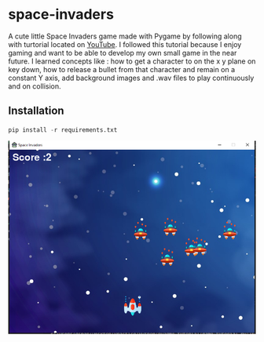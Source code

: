 # space-invaders
A cute little Space Invaders game made with Pygame by following along with turtorial located on [YouTube](https://www.youtube.com/watch?v=FfWpgLFMI7w). 
I followed this tutorial because I enjoy gaming and want to be able to develop my own small game in the near future. I learned 
concepts like : how to get a character to on the x y plane on key down, how to release a bullet from that character and remain on a constant Y axis,
add background images and .wav files to play continuously and on collision.

## Installation
```python
pip install -r requirements.txt
```

![screenshots](images\2.png)